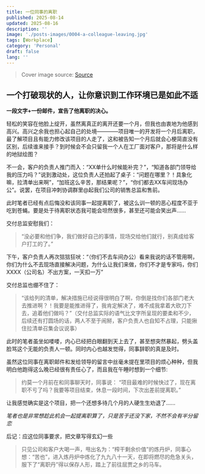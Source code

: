 ```yaml
---
title: 一位同事的离职
published: 2025-08-14
updated: 2025-08-16
description: ''
image: './posts-images/0004-a-colleague-leaving.jpg'
tags: [Workplace]
category: 'Personal'
draft: false 
lang: ''
---
```


> Cover image source: [Source](https://cse.google.com/cse?q=work&cof=FORID%3A0&cx=partner-pub-7640247339000071%3A0803135029)

## 一个打破现状的人，让你意识到工作环境已是如此不适

**一段文字+一份邮件，宣告了他离职的决心。**

轻松的笑容在他脸上绽开，虽然离真正的离开还要一个月，但我也由衷地为他感到高兴。高兴之余我也担心起自己的处境————项目唯一的开发将一个月后离职，最了解项目且有能力修改该项目的人走了，这和被告知一个月后就会心梗简直没有区别，后续谁来接手？到时候会不会只留我一个人在工厂面对客户，那将是什么样的地狱绘图？

不一会，客户的负责人推门而入：“XX单什么时候能补完？”，“知道各部门领导给我的压力吗？”说到激动处，这位负责人还拍起了桌子：“问题在哪里？！具象化嘛，拉清单出来啊”，“加班这么辛苦，那结果呢？”，“你们都去XX车间现场办公”。说罢，在项目冲刺协调群里@起我们公司的销售总监和售前。

此时笔者已经有点后悔没和该同事一起提离职了，被这么训一顿的恶心程度不亚于吃到苍蝇。要是处于待离职状态我可能会坦然很多，甚至还可能会笑出声......

交付总监安慰我们：
> “没必要和他们争，我们做好自己的事情，现场交给他们就行，别真成给客户打工的了。”

下午，客户负责人再次狺狺狂吠：“（你们不去车间办公）看来我说的话不管用啊，你们为什么不去现场直接解决问题，为什么让我们来做，你们不才是专家吗，你们XXXX（公司名）不出方案，一天扣一万”

交付总监也绷不住了：
> “该给列的清单，解决措施已经说得很明白了啊，你倒是找你们各部门老大去推进啊？！我要是能推进得了，我肯定解决了，难不成我拿着大砍刀下去，追着他们做吗？”（交付总监实际的语气比文字所呈现的要柔和不少，后续还有打圆场的话，两人不至于闹掰，客户负责人也自知不占理，只能揪住拉清单召集会议说事）

此时的笔者虽坐如喽喽，内心已经把白眼翻到天上去了，甚至想突然暴起，劈头盖脸骂这个无能的负责人一顿。同时内心也越发觉得，同事辞职的真是及时。

虽然这位同事在离职邮件和发给领导的留言中丝毫未提在里项目的烦心种种，但我明白他跑得这么晚已经很有责任心了，而且我在午睡时想到一个细节:

> 约莫一个月前在和同事聊天时，同事说：
> “项目最难的时候快过了，现在离职不亏了吗？我要等项目结束，休息一段时间，下次出差前提离职。”

让我感觉确实是这个项目，把一个还想多待几个月的人硬生生劝退了......

_笔者也是非常想趁此机会一起提离职算了，只是苦于还没下家，不然不会有半分留恋_

后记：应这位同事要求，把文章写得玄幻一些

> 只见公司和客户大喝一声，甩出名为：“榨干剩余价值”的炼丹炉，同事心想：“苦也”，进入炼丹炉中炼化了九九八十一天，在即将燃尽的危急关头，服下了“离职丹”得以保存人形，踏上了前往屈贾之乡的马车。


